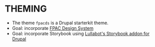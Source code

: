 # THEMING

- The theme `fpacds` is a Drupal starterkit theme.
- Goal: incorporate [FPAC Design System](https://github.com/USDA-FPAC/fpac-design-system)
- Goal: incorporate Storybook using [Lullabot's Storybook addon for Drupal](https://storybook.js.org/addons/@lullabot/storybook-drupal-addon)
